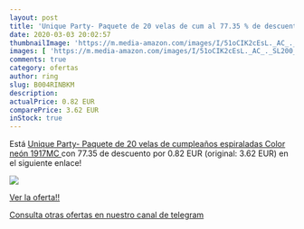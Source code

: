 ```yaml
---
layout: post
title: 'Unique Party- Paquete de 20 velas de cum al 77.35 % de descuento'
date: 2020-03-03 20:02:57
thumbnailImage: 'https://m.media-amazon.com/images/I/51oCIK2cEsL._AC_._SL200_.jpg'
images: [ 'https://m.media-amazon.com/images/I/51oCIK2cEsL._AC_._SL200_.jpg' ]
comments: true
category: ofertas
author: ring
slug: B004RINBKM
description:
actualPrice: 0.82 EUR
comparePrice: 3.62 EUR
inStock: true
---
```


Está [Unique Party- Paquete de 20 velas de cumpleaños espiraladas  Color neón  1917MC ](https://www.amazon.com/dp/B004RINBKM/?tag=redken08-20) con 77.35 de descuento por 0.82 EUR (original: 3.62 EUR) en el siguiente enlace!

[![](https://m.media-amazon.com/images/I/51oCIK2cEsL._AC_._SL200_.jpg)](https://www.amazon.com/dp/B004RINBKM/?tag=redken08-20)

[Ver la oferta!!](https://www.amazon.com/dp/B004RINBKM/?tag=redken08-20)

[Consulta otras ofertas en nuestro canal de telegram](https://t.me/s/ofertas25)
